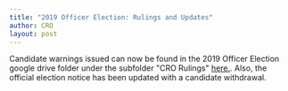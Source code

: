 ```yaml
---
title: "2019 Officer Election: Rulings and Updates"
author: CRO
layout: post
---
```


Candidate warnings issued can now be found in the 2019 Officer Election google drive folder under the subfolder "CRO Rulings" <a href="https://drive.google.com/open?id=14Wd4Re_plJZBg_bOALJ7DMZ4KEgG8yKb">here.</a>. Also, the official election notice has been updated with a candidate withdrawal.